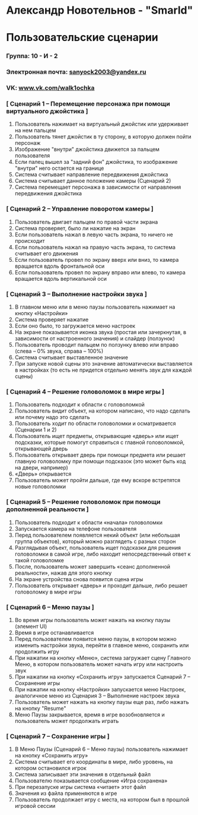 # Александр Новотельнов - "Smarld"
# Пользовательские сценарии

### Группа: 10 - И - 2
### Электронная почта: sanyock2003@yandex.ru
### VK: www.vk.com/walk1ochka


### [ Сценарий 1 – Перемещение персонажа при помощи виртуального джойстика ]

1. Пользователь нажимает на виртуальный джойстик или удерживает на нем пальцем 
2. Пользователь тянет джойстик в ту сторону, в которую должен пойти персонаж
3. Изображение "внутри" джойстика движется за пальцем пользователя
4. Если палец вышел за "задний фон" джойстика, то изображение "внутри" него остается на границе
5. Система считывает направление передвижения джойстика 
6. Система считывает данное положение камеры (Сценарий 2)
7. Система перемещает персонажа в зависимости от направления передвижения джойстика

### [ Сценарий 2 – Управление поворотом камеры ]

1. Пользователь двигает пальцем по правой части экрана
2. Система проверяет, было ли нажатие на экран
3. Если пользователь нажал в левую часть экрана, то ничего не происходит
4. Если пользователь нажал на правую часть экрана, то система считывает его движения
5. Если пользователь провел по экрану вверх или вниз, то камера вращается вдоль фронтальной оси
6. Если пользователь провел по экрану вправо или влево, то камера вращается вдоль вертикальной оси

### [ Сценарий 3 – Выполнение настройки звука ]

1. В главном меню или в меню паузы пользователь нажимает на кнопку «Настройки»
2. Система проверяет нажатие
3. Если оно было, то загружается меню настроек
4. На экране показывается иконка звука (простая или зачеркнутая, в зависимости от настроенного значения) и слайдер (ползунок)
5. Пользователь проводит пальцем по ползунку влево или вправо (слева – 0% звука, справа – 100%)
6. Система считывает выставленное значение
7. При запуске новой сцены это значение автоматически выставляется в настройках (то есть не придется отдельно менять звук для каждой сцены)

### [ Сценарий 4 – Решение головоломок в мире игры ]

1. Пользователь подходит к области с головоломкой
2. Пользователь видит объект, на котором написано, что надо сделать или почему надо это сделать
3. Пользователь ходит по области головоломки и осматривается (Сценарии 1 и 2)
4. Пользователь ищет предметы, открывающие «дверь» или ищет подсказки, которые помогут справиться с главной головоломкой, открывающей дверь
5. Пользователь открывает дверь при помощи предмета или решает главную головоломку при помощи подсказок (это может быть код на двери, например)
6. «Дверь» открывается
7. Пользователь может пройти дальше, где ему вскоре встретятся новые головоломки

### [ Сценарий 5 – Решение головоломок при помощи дополненной реальности ]

1. Пользователь подходит к области «начала» головоломки
2. Запускается камера на телефоне пользователя
3. Перед пользователем появляется некий объект (или небольшая группа объектов), который можно разглядеть с разных сторон
4. Разглядывая объект, пользователь ищет подсказки для решения головоломки в самой игре, либо находит непосредственный ответ к такой головоломке
5. После, пользователь может завершить «сеанс дополненной реальности», нажав для этого кнопку
6. На экране устройства снова появится сцена игры
7. Пользователь открывает «дверь» и проходит дальше, либо решает головоломку в мире игры

### [ Сценарий 6 – Меню паузы ]

1. Во время игры пользователь может нажать на кнопку паузы (элемент UI)
2. Время в игре останавливается
3. Перед пользователем появится меню паузы, в котором можно изменить настройки звука, перейти в главное меню, сохранить или продолжить игру
4. При нажатии на кнопку «Меню», система загружает сцену Главного Меню, в котором пользователь может начать игру или настроить звук
5. При нажатии на кнопку «Сохранить игру» запускается Сценарий 7 – Сохранение игры
6. При нажатии на кнопку «Настройки» запускается меню Настроек, аналогичное меню из Сценария 3 – Выполнение настроек звука
7. Пользователь может нажать на кнопку паузы еще раз, либо нажать на кнопку "Resume"
8. Меню Паузы закрывается, время в игре возобновляется и пользователь может продолжать играть



### [ Сценарий 7 – Сохранение игры ]

1. В Меню Паузы (Сценарий 6 – Меню паузы) пользователь нажимает на кнопку «Сохранить игру»
2. Система считывает его координаты в мире, либо уровень, на котором остановился игрок 
3. Система записывает эти значения в отдельный файл
4. Пользователю показывается сообщение «Игра сохранена»
5. При перезапуске игры система «читает» этот файл
6. Значения из файла применяются в игре
7. Пользователь продолжает игру с места, на котором был в прошлой игровой сессии
